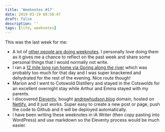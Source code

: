 ```yaml
---
title: 'Weeknotes #17'
date: 2019-03-19 08:58:47
draft: false
description: ''
tags: [life, weeknotes]
---
```


This was the last week for me:

*   A lot of [other people are doing weeknotes](https://adactio.com/journal/14955). I personally love doing them as it gives me a chance to reflect on the past week and share some personal things that I would normally not write.
*   I ran a [12 mile long run home via Goring along the river](https://www.strava.com/activities/2206638011) which was probably too much for that day and I was super knackered and dehydrated for the rest of the evening. Nice route though!
*   Marion and I went to Cotswold Distillery and stayed in the Cotswolds for an excellent overnight stay while Arthur and Emma stayed with my parents.
*   I discovered [Eleventy](https://www.11ty.io/), bought [andrewhudson.blog](https://andrewhudson.blog) domain, hosted on [Netlify](https://www.netlify.com/), and it just works. Super easy to create a new post or page, push the code to Github and it will be deployed automatically.
*   I have been writing these weeknotes in iA Writer (then copy pasting into WordPress) and use markdown so the Eleventy process would be much easier.